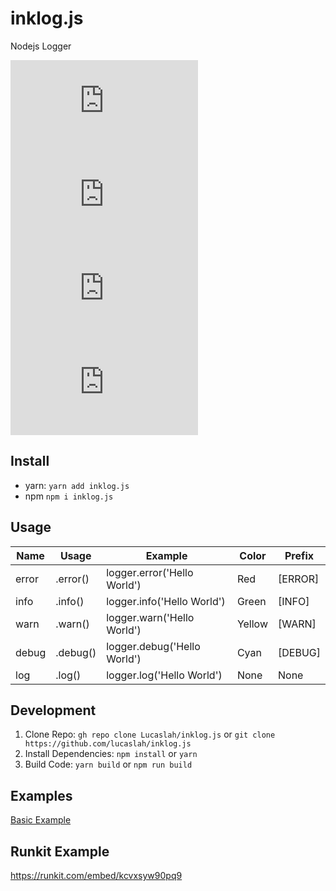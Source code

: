 # inklog.js
Nodejs Logger

![npm](https://img.shields.io/npm/v/inklog.js) ![npm](https://img.shields.io/npm/dw/inklog.js) ![npm bundle size](https://img.shields.io/bundlephobia/min/inklog.js) ![Dependents (via libraries.io)](https://img.shields.io/librariesio/dependents/npm/inklog.js?label=npm%20dependents)

## Install
- yarn: `yarn add inklog.js`
- npm `npm i inklog.js`

## Usage
| Name  | Usage              | Example                     | Color  | Prefix  |
|-------|--------------------|-----------------------------|--------|---------|
| error |   <logger>.error() | logger.error('Hello World') | Red    | [ERROR] |
| info  |   <logger>.info()  | logger.info('Hello World')  | Green  | [INFO]  |
| warn  |   <logger>.warn()  | logger.warn('Hello World')  | Yellow | [WARN]  |
| debug |   <logger>.debug() | logger.debug('Hello World') | Cyan   | [DEBUG] |
| log   |   <logger>.log()   | logger.log('Hello World')   | None   | None    |

## Development
1. Clone Repo: `gh repo clone Lucaslah/inklog.js` or `git clone https://github.com/lucaslah/inklog.js`
2. Install Dependencies: `npm install` or `yarn`
3. Build Code: `yarn build` or `npm run build`

## Examples
[Basic Example](example.js)

## Runkit Example
https://runkit.com/embed/kcvxsyw90pq9
